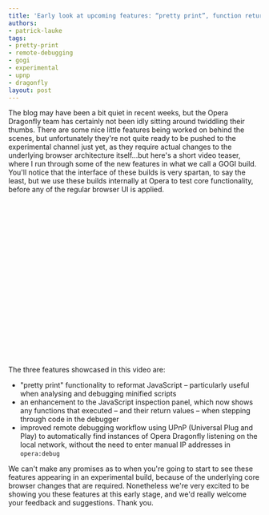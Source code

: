 ```yaml
---
title: 'Early look at upcoming features: “pretty print”, function return values, UPnP'
authors:
- patrick-lauke
tags:
- pretty-print
- remote-debugging
- gogi
- experimental
- upnp
- dragonfly
layout: post
---
```

<p>The blog may have been a bit quiet in recent weeks, but the Opera Dragonfly team has certainly not been idly sitting around twiddling their thumbs. There are some nice little features being worked on behind the scenes, but unfortunately they&#39;re not quite ready to be pushed to the experimental channel just yet, as they require actual changes to the underlying browser architecture itself...but here&#39;s a short video teaser, where I run through some of the new features in what we call a GOGI build. You&#39;ll notice that the interface of these builds is very spartan, to say the least, but we use these builds internally at Opera to test core functionality, before any of the regular browser UI is applied.</p>

<object width="560" height="315"><param name="movie" value="http://www.youtube.com/v/wLz2ZOoz784?version=3&amp;amp;hl=en_GB" /><param name="allowFullScreen" value="true" /><param name="allowscriptaccess" value="never" /><embed src="http://www.youtube.com/v/wLz2ZOoz784?version=3&amp;amp;hl=en_GB" type="application/x-shockwave-flash" width="560" height="315" allowfullscreen="true" allowscriptaccess="never" /></object>

<p>The three features showcased in this video are:</p>
<ul>
<li>&quot;pretty print&quot; functionality to reformat JavaScript – particularly useful when analysing and debugging minified scripts</li>
<li>an enhancement to the JavaScript inspection panel, which now shows any functions that executed – and their return values – when stepping through code in the debugger</li>
<li>improved remote debugging workflow using UPnP (Universal Plug and Play) to automatically find instances of Opera Dragonfly listening on the local network, without the need to enter manual IP addresses in <code>opera:debug</code></li>
</ul>

<p>We can&#39;t make any promises as to when you&#39;re going to start to see these features appearing in an experimental build, because of the underlying core browser changes that are required. Nonetheless we&#39;re very excited to be showing you these features at this early stage, and we&#39;d really welcome your feedback and suggestions. Thank you.</p>
